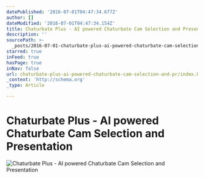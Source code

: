 ```yaml
---
datePublished: '2016-07-01T04:47:34.677Z'
author: []
dateModified: '2016-07-01T04:47:34.154Z'
title: Chaturbate Plus - AI powered Chaturbate Cam Selection and Presentation
description: ''
sourcePath: >-
  _posts/2016-07-01-chaturbate-plus-ai-powered-chaturbate-cam-selection-and-pr.md
starred: true
inFeed: true
hasPage: true
inNav: false
url: chaturbate-plus-ai-powered-chaturbate-cam-selection-and-pr/index.html
_context: 'http://schema.org'
_type: Article

---
```

# Chaturbate Plus - AI powered Chaturbate Cam Selection and Presentation
![Chaturbate Plus - AI powered Chaturbate Cam Selection and Presentation](https://the-grid-user-content.s3-us-west-2.amazonaws.com/ec76e6bf-9868-431c-a2dd-942ed59f7db3.jpg)